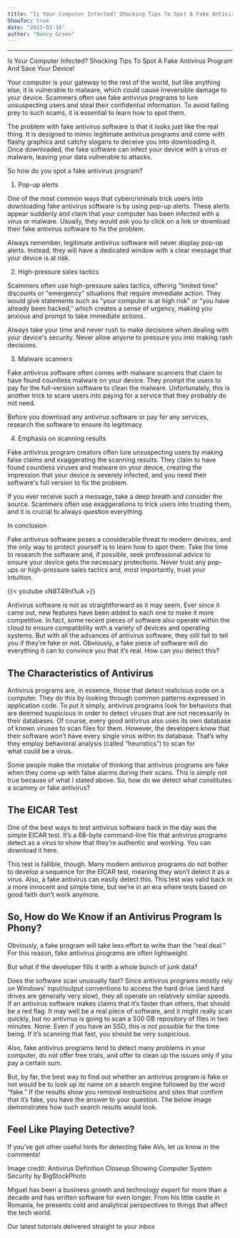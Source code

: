 ```yaml
---
title: "Is Your Computer Infected? Shocking Tips To Spot A Fake Antivirus Program And Save Your Device!"
ShowToc: true 
date: "2023-03-16"
author: "Nancy Green"
---
```

*****
Is Your Computer Infected? Shocking Tips To Spot A Fake Antivirus Program And Save Your Device!

Your computer is your gateway to the rest of the world, but like anything else, it is vulnerable to malware, which could cause irreversible damage to your device. Scammers often use fake antivirus programs to lure unsuspecting users and steal their confidential information. To avoid falling prey to such scams, it is essential to learn how to spot them.

The problem with fake antivirus software is that it looks just like the real thing. It is designed to mimic legitimate antivirus programs and come with flashy graphics and catchy slogans to deceive you into downloading it. Once downloaded, the fake software can infect your device with a virus or malware, leaving your data vulnerable to attacks.

So how do you spot a fake antivirus program?

1. Pop-up alerts

One of the most common ways that cybercriminals trick users into downloading fake antivirus software is by using pop-up alerts. These alerts appear suddenly and claim that your computer has been infected with a virus or malware. Usually, they would ask you to click on a link or download their fake antivirus software to fix the problem.

Always remember, legitimate antivirus software will never display pop-up alerts. Instead, they will have a dedicated window with a clear message that your device is at risk.

2. High-pressure sales tactics

Scammers often use high-pressure sales tactics, offering "limited time" discounts or "emergency" situations that require immediate action. They would give statements such as "your computer is at high risk" or "you have already been hacked," which creates a sense of urgency, making you anxious and prompt to take immediate actions.

Always take your time and never rush to make decisions when dealing with your device's security. Never allow anyone to pressure you into making rash decisions.

3. Malware scanners

Fake antivirus software often comes with malware scanners that claim to have found countless malware on your device. They prompt the users to pay for the full-version software to clean the malware. Unfortunately, this is another trick to scare users into paying for a service that they probably do not need.

Before you download any antivirus software or pay for any services, research the software to ensure its legitimacy.

4. Emphasis on scanning results

Fake antivirus program creators often lure unsuspecting users by making false claims and exaggerating the scanning results. They claim to have found countless viruses and malware on your device, creating the impression that your device is severely infected, and you need their software's full version to fix the problem.

If you ever receive such a message, take a deep breath and consider the source. Scammers often use exaggerations to trick users into trusting them, and it is crucial to always question everything.

In conclusion

Fake antivirus software poses a considerable threat to modern devices, and the only way to protect yourself is to learn how to spot them. Take the time to research the software and, if possible, seek professional advice to ensure your device gets the necessary protections. Never trust any pop-ups or high-pressure sales tactics and, most importantly, trust your intuition.

{{< youtube vN8T49nI1uA >}} 



Antivirus software is not as straightforward as it may seem. Ever since it came out, new features have been added to each one to make it more competitive. In fact, some recent pieces of software also operate within the cloud to ensure compatibility with a variety of devices and operating systems. But with all the advances of antivirus software, they still fail to tell you if they’re fake or not. Obviously, a fake piece of software will do everything it can to convince you that it’s real. How can you detect this?

 
## The Characteristics of Antivirus
 
Antivirus programs are, in essence, those that detect malicious code on a computer. They do this by looking through common patterns expressed in application code. To put it simply, antivirus programs look for behaviors that are deemed suspicious in order to detect viruses that are not necessarily in their databases. Of course, every good antivirus also uses its own database of known viruses to scan files for them. However, the developers know that their software won’t have every single virus within its database. That’s why they employ behavioral analysis (called “heuristics”) to scan for what could be a virus.
 
Some people make the mistake of thinking that antivirus programs are fake when they come up with false alarms during their scans. This is simply not true because of what I stated above. So, how do we detect what constitutes a scammy or fake antivirus?
 
## The EICAR Test
 

 
One of the best ways to test antivirus software back in the day was the simple EICAR test. It’s a 68-byte command-line file that antivirus programs detect as a virus to show that they’re authentic and working. You can download it here.
 
This test is fallible, though. Many modern antivirus programs do not bother to develop a sequence for the EICAR test, meaning they won’t detect it as a virus. Also, a fake antivirus can easily detect this. This test was valid back in a more innocent and simple time, but we’re in an era where tests based on good faith don’t work anymore.
 
## So, How do We Know if an Antivirus Program Is Phony?
 
Obviously, a fake program will take less effort to write than the “real deal.” For this reason, fake antivirus programs are often lightweight.
 
But what if the developer fills it with a whole bunch of junk data?
 
Does the software scan unusually fast? Since antivirus programs mostly rely on Windows’ input/output conventions to access the hard drive (and hard drives are generally very slow), they all operate on relatively similar speeds. If an antivirus software makes claims that it’s faster than others, that should be a red flag. It may well be a real piece of software, and it might really scan quickly, but no antivirus is going to scan a 500 GB repository of files in two minutes. None. Even if you have an SSD, this is not possible for the time being. If it’s scanning that fast, you should be very suspicious.
 
Also, fake antivirus programs tend to detect many problems in your computer, do not offer free trials, and offer to clean up the issues only if you pay a certain sum.
 
But, by far, the best way to find out whether an antivirus program is fake or not would be to look up its name on a search engine followed by the word “fake.” If the results show you removal instructions and sites that confirm that it’s fake, you have the answer to your question. The below image demonstrates how such search results would look.
 
## Feel Like Playing Detective?
 
If you’ve got other useful hints for detecting fake AVs, let us know in the comments!
 
Image credit: Antivirus Definition Closeup Showing Computer System Security by BigStockPhoto
 
Miguel has been a business growth and technology expert for more than a decade and has written software for even longer. From his little castle in Romania, he presents cold and analytical perspectives to things that affect the tech world.
 
Our latest tutorials delivered straight to your inbox




